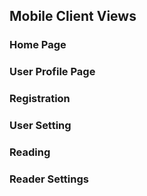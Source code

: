 ## Mobile Client Views

### Home Page

### User Profile Page

### Registration

### User Setting

### Reading

### Reader Settings